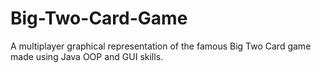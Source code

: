 # Big-Two-Card-Game

A multiplayer graphical representation of the famous Big Two Card game made using Java OOP and GUI skills. 
